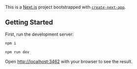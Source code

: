This is a [Next.js](https://nextjs.org/) project bootstrapped with [`create-next-app`](https://github.com/vercel/next.js/tree/canary/packages/create-next-app).

## Getting Started

First, run the development server:

```bash
npm i
```

```bash
npm run dev
```

Open [http://localhost:3462](http://localhost:3462) with your browser to see the result.
